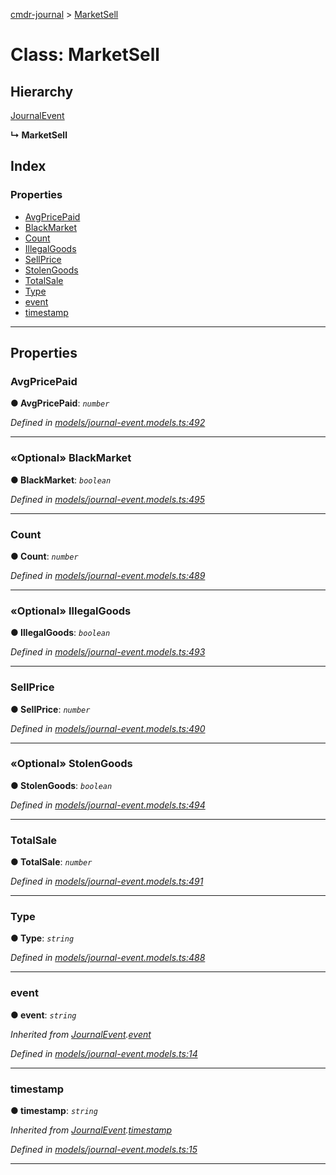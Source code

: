 [cmdr-journal](../README.md) > [MarketSell](../classes/marketsell.md)



# Class: MarketSell

## Hierarchy


 [JournalEvent](journalevent.md)

**↳ MarketSell**







## Index

### Properties

* [AvgPricePaid](marketsell.md#avgpricepaid)
* [BlackMarket](marketsell.md#blackmarket)
* [Count](marketsell.md#count)
* [IllegalGoods](marketsell.md#illegalgoods)
* [SellPrice](marketsell.md#sellprice)
* [StolenGoods](marketsell.md#stolengoods)
* [TotalSale](marketsell.md#totalsale)
* [Type](marketsell.md#type)
* [event](marketsell.md#event)
* [timestamp](marketsell.md#timestamp)



---
## Properties
<a id="avgpricepaid"></a>

###  AvgPricePaid

**●  AvgPricePaid**:  *`number`* 

*Defined in [models/journal-event.models.ts:492](https://github.com/chrisbruford/cmdr-journal/blob/5b08b7d/src/models/journal-event.models.ts#L492)*





___

<a id="blackmarket"></a>

### «Optional» BlackMarket

**●  BlackMarket**:  *`boolean`* 

*Defined in [models/journal-event.models.ts:495](https://github.com/chrisbruford/cmdr-journal/blob/5b08b7d/src/models/journal-event.models.ts#L495)*





___

<a id="count"></a>

###  Count

**●  Count**:  *`number`* 

*Defined in [models/journal-event.models.ts:489](https://github.com/chrisbruford/cmdr-journal/blob/5b08b7d/src/models/journal-event.models.ts#L489)*





___

<a id="illegalgoods"></a>

### «Optional» IllegalGoods

**●  IllegalGoods**:  *`boolean`* 

*Defined in [models/journal-event.models.ts:493](https://github.com/chrisbruford/cmdr-journal/blob/5b08b7d/src/models/journal-event.models.ts#L493)*





___

<a id="sellprice"></a>

###  SellPrice

**●  SellPrice**:  *`number`* 

*Defined in [models/journal-event.models.ts:490](https://github.com/chrisbruford/cmdr-journal/blob/5b08b7d/src/models/journal-event.models.ts#L490)*





___

<a id="stolengoods"></a>

### «Optional» StolenGoods

**●  StolenGoods**:  *`boolean`* 

*Defined in [models/journal-event.models.ts:494](https://github.com/chrisbruford/cmdr-journal/blob/5b08b7d/src/models/journal-event.models.ts#L494)*





___

<a id="totalsale"></a>

###  TotalSale

**●  TotalSale**:  *`number`* 

*Defined in [models/journal-event.models.ts:491](https://github.com/chrisbruford/cmdr-journal/blob/5b08b7d/src/models/journal-event.models.ts#L491)*





___

<a id="type"></a>

###  Type

**●  Type**:  *`string`* 

*Defined in [models/journal-event.models.ts:488](https://github.com/chrisbruford/cmdr-journal/blob/5b08b7d/src/models/journal-event.models.ts#L488)*





___

<a id="event"></a>

###  event

**●  event**:  *`string`* 

*Inherited from [JournalEvent](journalevent.md).[event](journalevent.md#event)*

*Defined in [models/journal-event.models.ts:14](https://github.com/chrisbruford/cmdr-journal/blob/5b08b7d/src/models/journal-event.models.ts#L14)*





___

<a id="timestamp"></a>

###  timestamp

**●  timestamp**:  *`string`* 

*Inherited from [JournalEvent](journalevent.md).[timestamp](journalevent.md#timestamp)*

*Defined in [models/journal-event.models.ts:15](https://github.com/chrisbruford/cmdr-journal/blob/5b08b7d/src/models/journal-event.models.ts#L15)*





___


